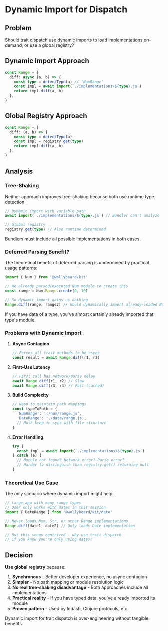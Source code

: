 # Dynamic Import for Dispatch

## Problem

Should trait dispatch use dynamic imports to load implementations on-demand, or use a global registry?

## Dynamic Import Approach

```typescript
const Range = {
  diff: async (a, b) => {
    const type = detectType(a) // 'NumRange'
    const impl = await import(`./implementations/${type}.js`)
    return impl.diff(a, b)
  },
}
```

## Global Registry Approach

```typescript
const Range = {
  diff: (a, b) => {
    const type = detectType(a)
    const impl = registry.get(type)
    return impl.diff(a, b)
  },
}
```

## Analysis

### Tree-Shaking

Neither approach improves tree-shaking because both use runtime type detection:

```typescript
// Dynamic import with variable path
await import(`./implementations/${type}.js`) // Bundler can't analyze

// Global registry
registry.get(type) // Also runtime determined
```

Bundlers must include all possible implementations in both cases.

### Deferred Parsing Benefit?

The theoretical benefit of deferred parsing is undermined by practical usage patterns:

```typescript
import { Num } from '@wollybeard/kit'

// We already parsed/executed Num module to create this
const range = Num.Range.create(0, 10)

// So dynamic import gains us nothing
Range.diff(range, range2) // Would dynamically import already-loaded Num module
```

If you have data of a type, you've almost certainly already imported that type's module.

### Problems with Dynamic Import

1. **Async Contagion**
   ```typescript
   // Forces all trait methods to be async
   const result = await Range.diff(r1, r2)
   ```

2. **First-Use Latency**
   ```typescript
   // First call has network/parse delay
   await Range.diff(r1, r2) // Slow
   await Range.diff(r3, r4) // Fast (cached)
   ```

3. **Build Complexity**
   ```typescript
   // Need to maintain path mappings
   const typeToPath = {
     'NumRange': './num/range.js',
     'DateRange': './date/range.js',
     // Must keep in sync with file structure
   }
   ```

4. **Error Handling**
   ```typescript
   try {
     const impl = await import(`./implementations/${type}.js`)
   } catch (e) {
     // Module not found? Network error? Parse error?
     // Harder to distinguish than registry.get() returning null
   }
   ```

### Theoretical Use Case

The only scenario where dynamic import might help:

```typescript
// Large app with many range types
// User only works with dates in this session
import { DateRange } from '@wollybeard/kit/date'

// Never loads Num, Str, or other Range implementations
Range.diff(date1, date2) // Only loads Date implementation

// But this seems contrived - why use trait dispatch
// if you know you're only using dates?
```

## Decision

**Use global registry** because:

1. **Synchronous** - Better developer experience, no async contagion
2. **Simpler** - No path mapping or module resolution logic
3. **No real tree-shaking disadvantage** - Both approaches include all implementations
4. **Practical reality** - If you have typed data, you've already imported its module
5. **Proven pattern** - Used by lodash, Clojure protocols, etc.

Dynamic import for trait dispatch is over-engineering without tangible benefits.
